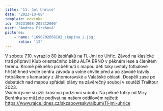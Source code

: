 ```yaml
---
title: '11. Jml Uhřice'
date: '2023-10-08'
template: novinka
id: '20231008-205312000'
user: 'Andrea Firešová'
pictures:
    - name: '1696792068102_skupina 1.jpg'
      ratio: '12'
---
```

V sobotu 7.10. vyrazilo 80 žabiňáků na 11. Jml do Uhřic. Závod na klasické trati připravil Klub orientačního běhu ALFA BRNO v pěkném lese a členitém terénu. Kromě pěkného proběhnutí s mapou děti taky uvítaly fotbalové hřiště hned vedle centra závodu a volné chvíle před a po závodě trávily fotbálkem s kamarády z Jihomoravské a Valašské oblasti. Dospělí zase po debatách nad mapou spřádali plány na závěrečný souboj v soutěži Trailtour 2023.  
Všichni jsme si užili krásnou podzimní sobotu.
Na pěkné fotky od Miry Beránka se můžete podívat na našem oddílovém rajčeti: https://www.rajce.idnes.cz/skzabovresky/album/11-jml-uhrice
